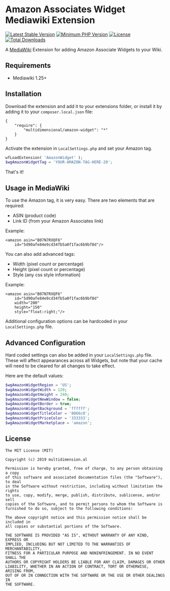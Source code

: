 # Amazon Associates Widget Mediawiki Extension

[![Latest Stable Version](https://poser.pugx.org/multidimensional/amazon-widget/v/stable.svg)](https://packagist.org/packages/multidimensional/amazon-widget)
[![Minimum PHP Version](http://img.shields.io/badge/php-%3E%3D%205.4-8892BF.svg)](https://php.net/)
[![License](https://poser.pugx.org/multidimensional/amazon-widget/license.svg)](https://packagist.org/packages/multidimensional/amazon-widget)
[![Total Downloads](https://poser.pugx.org/multidimensional/amazon-widget/d/total.svg)](https://packagist.org/packages/multidimensional/amazon-widget)

A [MediaWiki](http://www.mediawiki.org/) Extension for adding Amazon Associate Widgets to your Wiki.

## Requirements

* Mediawiki 1.25+

## Installation

Download the extension and add it to your extensions folder, or install it by adding it to your ```composer.local.json``` file:

```
{
    "require": {
        "multidimensional/amazon-widget": "*"
    }
}
```

Activate the extension in ```LocalSettings.php``` and set your Amazon tag.

```php
wfLoadExtension( 'AmazonWidget' );
$wgAmazonWidgetTag = 'YOUR-AMAZON-TAG-HERE-20';
```

That's it!

## Usage in MediaWiki

To use the Amazon tag, it is very easy. There are two elements that are required:

* ASIN (product code)
* Link ID (from your Amazon Associates link)

Example:

```$xslt
<amazon asin="B07N7RXQF6"
    id="5d90afe84e9cd34fb5a0f1fac6b9bf8d"/>
```

You can also add advanced tags:

* Width (pixel count or percentage)
* Height (pixel count or percentage)
* Style (any css style information)

Example:

```$xslt
<amazon asin="B07N7RXQF6"
    id="5d90afe84e9cd34fb5a0f1fac6b9bf8d"
    width="200"
    height="150"
    style="float:right;"/>
```

Additional configuration options can be hardcoded in your ```LocalSettings.php``` file.

## Advanced Configuration

Hard coded settings can also be added in your ```LocalSettings.php``` file. These will affect appearances across all Widgets, but note that your cache will need to be cleared for all changes to take effect.

Here are the default values:

```php
$wgAmazonWidgetRegion = 'US';
$wgAmazonWidgetWidth = 120;
$wgAmazonWidgetHeight = 240;
$wgAmazonWidgetNewWindow = false;
$wgAmazonWidgetBorder = true;
$wgAmazonWidgetBackground = 'ffffff';
$wgAmazonWidgetTitleColor = '0066c0';
$wgAmazonWidgetPriceColor = '333333';
$wgAmazonWidgetMarketplace = 'amazon';
```

## License

    The MIT License (MIT)

    Copyright (c) 2019 multidimension.al
	
    Permission is hereby granted, free of charge, to any person obtaining a copy
    of this software and associated documentation files (the "Software"), to deal
    in the Software without restriction, including without limitation the rights
    to use, copy, modify, merge, publish, distribute, sublicense, and/or sell
    copies of the Software, and to permit persons to whom the Software is
    furnished to do so, subject to the following conditions:

    The above copyright notice and this permission notice shall be included in
    all copies or substantial portions of the Software.

    THE SOFTWARE IS PROVIDED "AS IS", WITHOUT WARRANTY OF ANY KIND, EXPRESS OR
    IMPLIED, INCLUDING BUT NOT LIMITED TO THE WARRANTIES OF MERCHANTABILITY,
    FITNESS FOR A PARTICULAR PURPOSE AND NONINFRINGEMENT. IN NO EVENT SHALL THE
    AUTHORS OR COPYRIGHT HOLDERS BE LIABLE FOR ANY CLAIM, DAMAGES OR OTHER
    LIABILITY, WHETHER IN AN ACTION OF CONTRACT, TORT OR OTHERWISE, ARISING FROM,
    OUT OF OR IN CONNECTION WITH THE SOFTWARE OR THE USE OR OTHER DEALINGS IN
    THE SOFTWARE.
